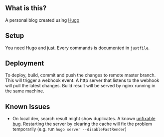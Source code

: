 ## What is this?

A personal blog created using [Hugo](https://gohugo.io/)

## Setup

You need Hugo and [just](https://just.systems/man/en/). Every commands is documented in `justfile`.

## Deployment

To deploy, build, commit and push the changes to remote master branch.
This will trigger a webhook event.
A http server that listens to the webhook will pull the latest changes.
Build result will be served by nginx running in the same machine.

## Known Issues

- On local dev, search result might show duplicates.
  A known [unfixable bug](https://github.com/adityatelange/hugo-PaperMod/issues/414).
  Restarting the server by clearing the cache will fix the problem temporarily (e.g. run `hugo server --disableFastRender`)

